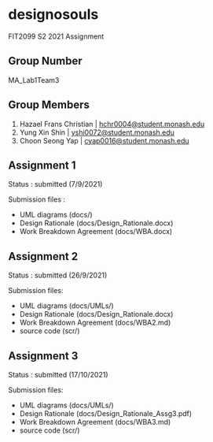 # designosouls
FIT2099 S2 2021 Assignment

## Group Number
MA_Lab1Team3

## Group Members
1. Hazael Frans Christian   | <hchr0004@student.monash.edu>
2. Yung Xin Shin            | <yshi0072@student.monash.edu>
3. Choon Seong Yap          | <cyap0016@student.monash.edu>

## Assignment 1
Status : submitted (7/9/2021)

Submission files :
- UML diagrams (docs/)
- Design Rationale (docs/Design_Rationale.docx)
- Work Breakdown Agreement (docs/WBA.docx)

## Assignment 2
Status : submitted (26/9/2021)

Submission files:
- UML diagrams (docs/UMLs/)
- Design Rationale (docs/Design_Rationale.docx)
- Work Breakdown Agreement (docs/WBA2.md)
- source code (scr/)

## Assignment 3
Status : submitted (17/10/2021)

Submission files:
- UML diagrams (docs/UMLs/)
- Design Rationale (docs/Design_Rationale_Assg3.pdf)
- Work Breakdown Agreement (docs/WBA3.md)
- source code (scr/)